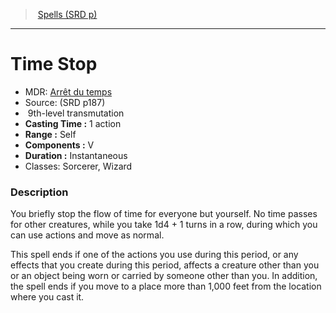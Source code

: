 ﻿---
!Spell
Family: SpellVO
Level: 9
Type: transmutation
CastingTime: 1 action
Range: Self
Components: V
Duration: Instantaneous
Classes: Sorcerer, Wizard
Id: spells_vo.md#time-stop
ParentLink: spells_vo.md#spells-srd-p
Name: Time Stop
ParentName: Spells (SRD p)
NameLevel: 1
AltName: '[Arrêt du temps](hd_spells_arret_du_temps.md)'
Source: (SRD p187)
Attributes: {}
---
> [Spells (SRD p)](srd_spells.md)

---

# Time Stop

- MDR: [Arrêt du temps](hd_spells_arret_du_temps.md)
- Source: (SRD p187)
-  9th-level transmutation
- **Casting Time :** 1 action
- **Range :** Self
- **Components :** V
- **Duration :** Instantaneous
- Classes: Sorcerer, Wizard

### Description

You briefly stop the flow of time for everyone but yourself. No time passes for other creatures, while you take 1d4 + 1 turns in a row, during which you can use actions and move as normal.

This spell ends if one of the actions you use during this period, or any effects that you create during this period, affects a creature other than you or an object being worn or carried by someone other than you. In addition, the spell ends if you move to a place more than 1,000 feet from the location where you cast it.

